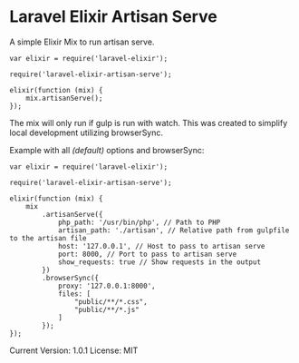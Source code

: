 Laravel Elixir Artisan Serve
============================

A simple Elixir Mix to run artisan serve.

    var elixir = require('laravel-elixir');

    require('laravel-elixir-artisan-serve');

    elixir(function (mix) {
        mix.artisanServe();
    });

The mix will only run if gulp is run with watch. This was created to simplify local development utilizing browserSync.

Example with all *(default)* options and browserSync:

    var elixir = require('laravel-elixir');

    require('laravel-elixir-artisan-serve');

    elixir(function (mix) {
        mix
            .artisanServe({
                php_path: '/usr/bin/php', // Path to PHP
                artisan_path: './artisan', // Relative path from gulpfile to the artisan file
                host: '127.0.0.1', // Host to pass to artisan serve
                port: 8000, // Port to pass to artisan serve
                show_requests: true // Show requests in the output
            })
            .browserSync({
                proxy: '127.0.0.1:8000',
                files: [
                    "public/**/*.css",
                    "public/**/*.js"
                ]
            });
    });


Current Version: 1.0.1
License: MIT